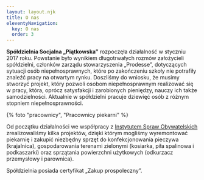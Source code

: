 ```yaml
---
layout: layout.njk
title: O nas
eleventyNavigation:
  key: O nas
  order: 3
---
```


**Spółdzielnia Socjalna „Piątkowska”** rozpoczęła działalność w styczniu 2017 roku. Powstanie było wynikiem długotrwałych rozmów założycieli spółdzielni, członków zarządu stowarzyszenia „Prodesse”, dotyczących sytuacji osób niepełnosprawnych, które po zakończeniu szkoły nie potrafiły znaleźć pracy na otwartym rynku. Doszliśmy do wniosku, że musimy stworzyć projekt, który pozwoli osobom niepełnosprawnym realizować się w pracy, która, oprócz satysfakcji i zarobionych pieniędzy, nauczy ich także samodzielności. Aktualnie w spółdzielni pracuje dziewięć osób z różnym stopniem niepełnosprawności.

{% foto "pracownicy", "Pracownicy piekarni" %}

Od początku działalności we współpracy z [Instytutem Spraw Obywatelskich](https://instytutsprawobywatelskich.pl/) zrealizowaliśmy kilka projektów, dzięki którym mogliśmy wyremontować piekarnię i zakupić niezbędny sprzęt do konfekcjonowania pieczywa (krajalnica), gospodarowania terenami zielonymi (kosiarka, piła spalinowa i podkaszarki) oraz sprzątania powierzchni użytkowych (odkurzacz przemysłowy i parownica).

Spółdzielnia posiada certyfikat „Zakup prospoleczny”.